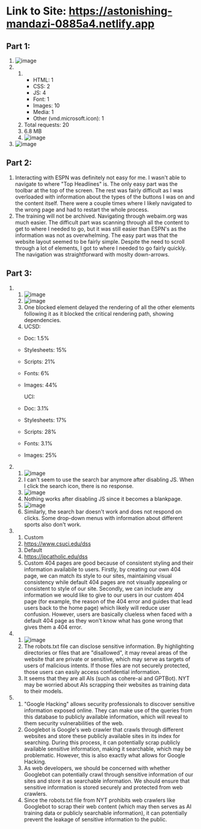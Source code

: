 # Link to Site: https://astonishing-mandazi-0885a4.netlify.app

## Part 1:

1. ![image](1-1.png)
2. 1. - HTML: 1
      - CSS: 2
      - JS: 4
      - Font: 1
      - Images: 10
      - Media: 1
      - Other (vnd.microsoft.icon): 1
    2. Total requests: 20
    3. 6.8 MB
    4. ![image](1-2-4.png)
 3. ![image](1-3.png)

## Part 2:

1. Interacting with ESPN was definitely not easy for me. I wasn't able to navigate to where "Top Headlines" is. The only easy part was the toolbar at the top of the screen. The rest was fairly difficult as I was overloaded with information about the types of the buttons I was on and the content itself. There were a couple times where I likely navigated to the wrong page and had to restart the whole process.
2. The training will not be archived. Navigating through webaim.org was much easier. The difficult part was scanning through all the content to get to where I needed to go, but it was still easier than ESPN's as the information was not as overwhelming. The easy part was that the website layout seemed to be fairly simple. Despite the need to scroll through a lot of elements, I got to where I needed to go fairly quickly. The navigation was straightforward with moslty down-arrows. 

## Part 3:

1. 1. ![image](3-1-1.png)
   1. ![image](3-1-2.png)
   2. One blocked element delayed the rendering of all the other elements following it as it blocked the critical rendering path, showing dependencies.
   3. UCSD: 
   - Doc: 1.5%
   - Stylesheets: 15%
   - Scripts: 21%
   - Fonts: 6%
   - Images: 44%
     
     UCI:  
   - Doc: 3.1%
   - Stylesheets: 17%
   - Scripts: 28%
   - Fonts: 3.1%
   - Images: 25%

2. 1. ![image](3-2-1.png)
   2. I can't seem to use the search bar anymore after disabling JS. When I click the search icon, there is no response.
   3. ![image](3-2-2.png)
   4. Nothing works after disabling JS since it becomes a blankpage.
   5. ![image](3-2-3.png)
   6. Similarly, the search bar doesn't work and does not respond on clicks. Some drop-down menus with information about different sports also don't work.

3. 1. Custom
   2. https://www.csuci.edu/dss
   3. Default 
   4. https://jpcatholic.edu/dss
   5. Custom 404 pages are good because of consistent styling and their information availabile to users. Firstly, by creating our own 404 page, we can match its style to our sites, maintaining visual consistency while default 404 pages are not visually appealing or consistent to style of our site. Secondly, we can include any information we would like to give to our users in our custom 404 page (for example, the reason of the 404 error and guides that lead users back to the home page) which likely will reduce user confusion. However, users are basically clueless when faced with a default 404 page as they won't know what has gone wrong that gives them a 404 error.

4. 1. ![image](3-4-1.png)
   2. The robots.txt file can disclose sensitive information. By highlighting directories or files that are "disallowed", it may reveal areas of the website that are private or sensitive, which may serve as targets of users of malicious intents. If those files are not securely protected, those users can easily access confidential information.
   3. It seems that they are all AIs (such as cohere-ai and GPTBot). NYT may be worried about AIs scrapping their websites as training data to their models. 

5. 1. "Google Hacking" allows security professionals to discover sensitive information exposed online. They can make use of the queries from this database to publicly available information, which will reveal to them security vulnerabilities of the web.
   2. Googlebot is Google's web crawler that crawls through different websites and store these publicly available sites in its index for searching. During this process, it can potentially scrap publicly available sensitive information, making it searchable, which may be problematic. However, this is also exactly what allows for Google Hacking. 
   3. As web developers, we should be concerned with whether Googlebot can potentially crawl through sensitive information of our sites and store it as searchable information. We should ensure that sensitive information is stored securely and protected from web crawlers.
   4. Since the robots.txt file from NYT prohibits web crawlers like Googlebot to scrap their web content (which may then serves as AI training data or publicly searchable information), it can potentially prevent the leakage of sensitive information to the public.
 

